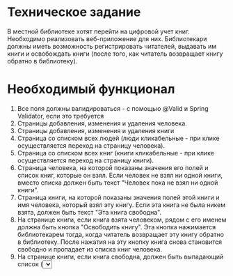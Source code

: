 # Техническое задание 

В местной библиотеке хотят перейти на цифровой учет книг. Необходимо реализовать веб-приложение для них. Библиотекари должны иметь возможность регистрировать читателей, 
выдавать им книги и освобождать книги (после того, как читатель возвращает книгу обратно в библиотеку).

# Необходимый функционал

1) Все поля должны валидироваться - с помощью @Valid и Spring Validator, если это требуется
2) Страницы добавления, изменения и удаления человека.
3) Страницы добавления, изменения и удаления книги
4) Страница со списком всех людей (люди кликабельные - при клике осуществляется переход на страницу человека).
5) Страница со списком всех книг (книги кликабельные - при клике осуществляется переход на страницу книги).
6) Страница человека, на которой показаны значения его полей и список книг, которые он взял. Если человек не взял ни одной книги, вместо списка должен быть текст "Человек пока не взял ни одной книги".
7) Страница книги, на которой показаны значения полей этой книги и имя человека, который взял эту книгу. Если эта книга не была никем взята, должен быть текст "Эта книга свободна".
8) На странице книги, если книга взята человеком, рядом с его именем должна быть кнопка "Освободить книгу".
Эта кнопка нажимается библиотекарем тогда, когда читатель возвращает эту книгу обратно в библиотеку. После нажатия на эту кнопку книга снова становится свободно и пропадает из списка книг человека.
9) На странице книги, если книга свободна, должен быть выпадающий список (<select>) со всеми людьми и кнопка "Назначить книгу".
Эта кнопка нажимается библиотекарем тогда, когда читатель хочет забрать эту книгу домой. После нажатия на эту кнопку, книга должна начать принадлежать выбранному человеку
и должна появится в его списке книг.

